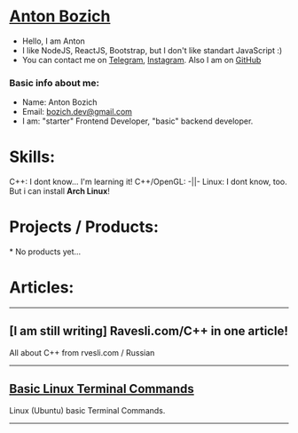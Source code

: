# [Anton Bozich](http://bozich.github.io)


* Hello, I am Anton
* I like NodeJS, ReactJS, Bootstrap, but I don't like standart JavaScript :)
* You can contact me on [Telegram](http://t.me/same_anton), [Instagram](http://instagram.com/same.anton). Also I am on [GitHub](http://github.com/bozich/bozich.github.io)


### Basic info about me:
* Name: Anton Bozich
* Email: [bozich.dev@gmail.com](bozich.dev@gmail.com)
* I am: "starter" Frontend Developer, "basic" backend developer.

# Skills:
C++: I dont know... I'm learning it!
C++/OpenGL: -||-
Linux: I dont know, too. But i can install **Arch Linux**!


# Projects / Products:
\* No products yet...

# Articles:
___
## \[I am still writing] Ravesli.com/C++ in one article!

All about C++ from rvesli.com / Russian
___
## [Basic Linux Terminal Commands](http:/github.com/bozich/bozich.github.io/tree/master/articles/Linux_Terminal_Basics)

Linux (Ubuntu) basic Terminal Commands.
___
